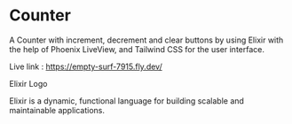 # Counter
  A Counter with increment, decrement and clear buttons by using Elixir with the help of Phoenix LiveView, and Tailwind CSS for the user interface.
  
   Live link : https://empty-surf-7915.fly.dev/
   
   Elixir Logo

Elixir is a dynamic, functional language for building scalable and maintainable applications.
